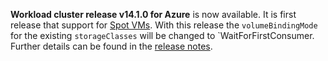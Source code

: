 **Workload cluster release v14.1.0 for Azure** is now available. It is first release that support for [Spot VMs](https://azure.microsoft.com/en-us/pricing/spot/). With this release the `volumeBindingMode` for the existing `storageClasses` will be changed to `WaitForFirstConsumer. Further details can be found in the [release notes](https://docs.giantswarm.io/changes/workload-cluster-releases-azure/releases/azure-v14.1.0/).
